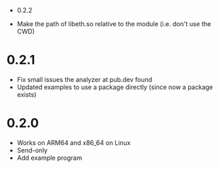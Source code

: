 * 0.2.2

* Make the path of libeth.so relative to the module (i.e. don't use the CWD)

# 0.2.1

* Fix small issues the analyzer at pub.dev found
* Updated examples to use a package directly (since now a package exists)

# 0.2.0

* Works on ARM64 and x86_64 on Linux
* Send-only
* Add example program
